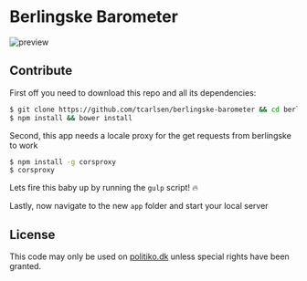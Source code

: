 # Berlingske Barometer

![preview](https://cloud.githubusercontent.com/assets/145288/4542732/e5978c5c-4e24-11e4-99a2-a9192914921f.png)


## Contribute

First off you need to download this repo and all its dependencies:

```bash
$ git clone https://github.com/tcarlsen/berlingske-barometer && cd berlingske-barometer
$ npm install && bower install
```

Second, this app needs a locale proxy for the get requests from berlingske to work

```bash
$ npm install -g corsproxy
$ corsproxy
```

Lets fire this baby up by running the `gulp` script! :fire:

Lastly, now navigate to the new `app` folder and start your local server

## License

This code may only be used on [politiko.dk](http://www.politiko.dk) unless special rights have been granted.

